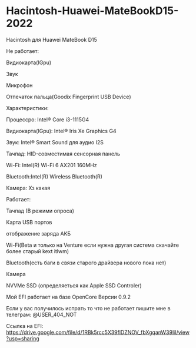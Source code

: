 # Hacintosh-Huawei-MateBookD15-2022
Hacintosh для Huawei MateBook D15




Не работает:

Видиокарта(IGpu)

Звук

Микрофон

Отпечаток пальца(Goodix Fingerprint USB Device)




Характеристики: 

Процессро: Intel® Core i3-1115G4

Видиокарта(IGpu): Intel® Iris Xe Graphics G4

Звук: Intel® Smart Sound для аудио I2S

Тачпад: HID-совместимая сенсорная панель

Wi-Fi: Intel(R) Wi-Fi 6 AX201 160MHz

Bluetooth:Intel(R) Wireless Bluetooth(R)

Камера: Хз какая




Работает:

Тачпад (В режими опроса)

Карта USB портов

отображение заряда АКБ

Wi-Fi(Beta и только на Venture если нужна другая система скачайте более старый kext itlwm)

Bluetooth(есть баги в связи старого драйвера нового пока нет)

Камера

NVVMe SSD (определяеться как Apple SSD Controler)


Мой EFI работает на базе OpenCore Версии 0.9.2


Если у вас получилось испрать то что не работает пишите мне в телеграм: @USER_404_NOT

Ссылка на EFI: https://drive.google.com/file/d/1RBk5rcc5X39flDZNOV_fbXgqanW39liI/view?usp=sharing

